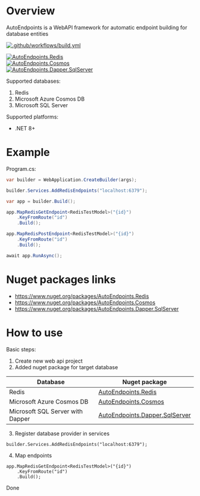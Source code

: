 # Overview

AutoEndpoints is a WebAPI framework for automatic endpoint building for database entities

[![.github/workflows/build.yml](https://github.com/Romfos/AutoEndpoints/actions/workflows/build.yml/badge.svg)](https://github.com/Romfos/AutoEndpoints/actions/workflows/build.yml)

[![AutoEndpoints.Redis](https://img.shields.io/nuget/v/AutoEndpoints.Redis?label=AutoEndpoints.Redis)](https://www.nuget.org/packages/AutoEndpoints.Redis)\
[![AutoEndpoints.Cosmos](https://img.shields.io/nuget/v/AutoEndpoints.Cosmos?label=AutoEndpoints.Cosmos)](https://www.nuget.org/packages/AutoEndpoints.Cosmos)\
[![AutoEndpoints.Dapper.SqlServer](https://img.shields.io/nuget/v/AutoEndpoints.Dapper.SqlServer?label=AutoEndpoints.Dapper.SqlServer)](https://www.nuget.org/packages/AutoEndpoints.Dapper.SqlServer)

Supported databases:
1) Redis
2) Microsoft Azure Cosmos DB
3) Microsoft SQL Server

Supported platforms:
 - .NET 8+

# Example

Program.cs:
```csharp
var builder = WebApplication.CreateBuilder(args);

builder.Services.AddRedisEndpoints("localhost:6379");

var app = builder.Build();

app.MapRedisGetEndpoint<RedisTestModel>("{id}")
    .KeyFromRoute("id")
    .Build();

app.MapRedisPostEndpoint<RedisTestModel>("{id}")
    .KeyFromRoute("id")
    .Build();

await app.RunAsync();
```

# Nuget packages links  
- https://www.nuget.org/packages/AutoEndpoints.Redis
- https://www.nuget.org/packages/AutoEndpoints.Cosmos
- https://www.nuget.org/packages/AutoEndpoints.Dapper.SqlServer

  
# How to use
Basic steps:
1) Create new web api project
2) Added nuget package for target database
   
| Database                         | Nuget package                                                                                   |
|----------------------------------|-------------------------------------------------------------------------------------------------|
| Redis                            | [AutoEndpoints.Redis](https://www.nuget.org/packages/AutoEndpoints.Redis)                       |
| Microsoft Azure Cosmos DB        | [AutoEndpoints.Cosmos](https://www.nuget.org/packages/AutoEndpoints.Cosmos)                     |
| Microsoft SQL Server with Dapper | [AutoEndpoints.Dapper.SqlServer](https://www.nuget.org/packages/AutoEndpoints.Dapper.SqlServer) |

3) Register database provider in services
```
builder.Services.AddRedisEndpoints("localhost:6379");
```
4) Map endpoints
```
app.MapRedisGetEndpoint<RedisTestModel>("{id}")
    .KeyFromRoute("id")
    .Build();
```
Done

